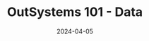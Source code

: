 ---
title: OutSystems 101 - Data
date: 2024-04-05
description: This blog is the first in a series called OutSystems 101, and its objective is to help developers who use other technologies like React, Angular, or .NET quickly learn core concepts in OutSystems. It’s based on my experience learning OutSystems and “translating” my existing web development knowledge to its visual, low-code language. If you’re new to OutSystems, this guide will help you get up and running with basic data concepts to successfully build an app.
image: data-in-outsystems.webp
tags: ['low-code', 'data', 'sql', 'outsystems']
externalUrl: https://www.outsystems.com/blog/posts/data-in-outsystems/
---